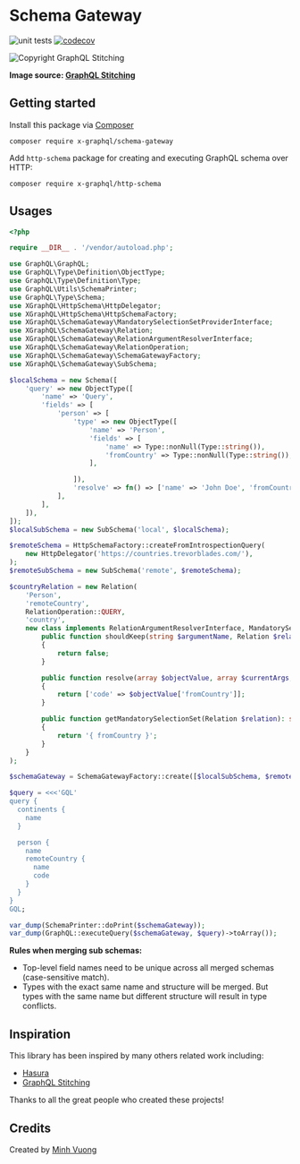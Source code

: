 Schema Gateway
==============

![unit tests](https://github.com/x-graphql/schema-gateway/actions/workflows/unit_tests.yml/badge.svg)
[![codecov](https://codecov.io/gh/x-graphql/schema-gateway/graph/badge.svg?token=ODMTWZfOrL)](https://codecov.io/gh/x-graphql/schema-gateway)


![Copyright GraphQL Stitching](https://the-guild.dev/graphql/stitching/_next/static/media/distributed-graph.237d74a1.png)

**Image source: [GraphQL Stitching](https://the-guild.dev/graphql/stitching)**


Getting started
---------------

Install this package via [Composer](https://getcomposer.org)

```shell
composer require x-graphql/schema-gateway
```

Add `http-schema` package for creating and executing GraphQL schema over HTTP:

```shell
composer require x-graphql/http-schema
```

Usages
------

```php
<?php

require __DIR__ . '/vendor/autoload.php';

use GraphQL\GraphQL;
use GraphQL\Type\Definition\ObjectType;
use GraphQL\Type\Definition\Type;
use GraphQL\Utils\SchemaPrinter;
use GraphQL\Type\Schema;
use XGraphQL\HttpSchema\HttpDelegator;
use XGraphQL\HttpSchema\HttpSchemaFactory;
use XGraphQL\SchemaGateway\MandatorySelectionSetProviderInterface;
use XGraphQL\SchemaGateway\Relation;
use XGraphQL\SchemaGateway\RelationArgumentResolverInterface;
use XGraphQL\SchemaGateway\RelationOperation;
use XGraphQL\SchemaGateway\SchemaGatewayFactory;
use XGraphQL\SchemaGateway\SubSchema;

$localSchema = new Schema([
    'query' => new ObjectType([
        'name' => 'Query',
        'fields' => [
            'person' => [
                'type' => new ObjectType([
                    'name' => 'Person',
                    'fields' => [
                        'name' => Type::nonNull(Type::string()),
                        'fromCountry' => Type::nonNull(Type::string()),
                    ],

                ]),
                'resolve' => fn() => ['name' => 'John Doe', 'fromCountry' => 'VN']
            ],
        ],
    ]),
]);
$localSubSchema = new SubSchema('local', $localSchema);

$remoteSchema = HttpSchemaFactory::createFromIntrospectionQuery(
    new HttpDelegator('https://countries.trevorblades.com/'),
);
$remoteSubSchema = new SubSchema('remote', $remoteSchema);

$countryRelation = new Relation(
    'Person',
    'remoteCountry',
    RelationOperation::QUERY,
    'country',
    new class implements RelationArgumentResolverInterface, MandatorySelectionSetProviderInterface {
        public function shouldKeep(string $argumentName, Relation $relation): bool
        {
            return false;
        }

        public function resolve(array $objectValue, array $currentArgs, Relation $relation): array
        {
            return ['code' => $objectValue['fromCountry']];
        }

        public function getMandatorySelectionSet(Relation $relation): string
        {
            return '{ fromCountry }';
        }
    }
);

$schemaGateway = SchemaGatewayFactory::create([$localSubSchema, $remoteSubSchema], [$countryRelation]);

$query = <<<'GQL'
query {
  continents {
    name
  }

  person {
    name
    remoteCountry {
      name
      code
    }
  }
}
GQL;

var_dump(SchemaPrinter::doPrint($schemaGateway));
var_dump(GraphQL::executeQuery($schemaGateway, $query)->toArray());
``` 


**Rules when merging sub schemas:**

+ Top-level field names need to be unique across all merged schemas (case-sensitive match).
+ Types with the exact same name and structure will be merged. But types with the same name but different structure will result in type conflicts.

Inspiration
-----------

This library has been inspired by many others related work including:

+ [Hasura](https://hasura.io)
+ [GraphQL Stitching](https://the-guild.dev/graphql/stitching/)

Thanks to all the great people who created these projects!

Credits
-------

Created by [Minh Vuong](https://github.com/vuongxuongminh)
